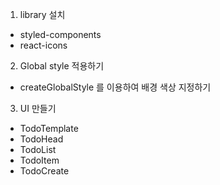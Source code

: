 1. library 설치
- styled-components
- react-icons

2. Global style 적용하기
- createGlobalStyle 를 이용하여 배경 색상 지정하기

3. UI 만들기
- TodoTemplate
- TodoHead
- TodoList
- TodoItem
- TodoCreate